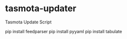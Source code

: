 # tasmota-updater
Tasmota Update Script

pip install feedparser
pip install pyyaml
pip install tabulate
